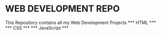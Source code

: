 # WEB DEVELOPMENT REPO

This Repository contains all my Web Development Projects
*** HTML ***
*** CSS ***
*** JavaScript ***
